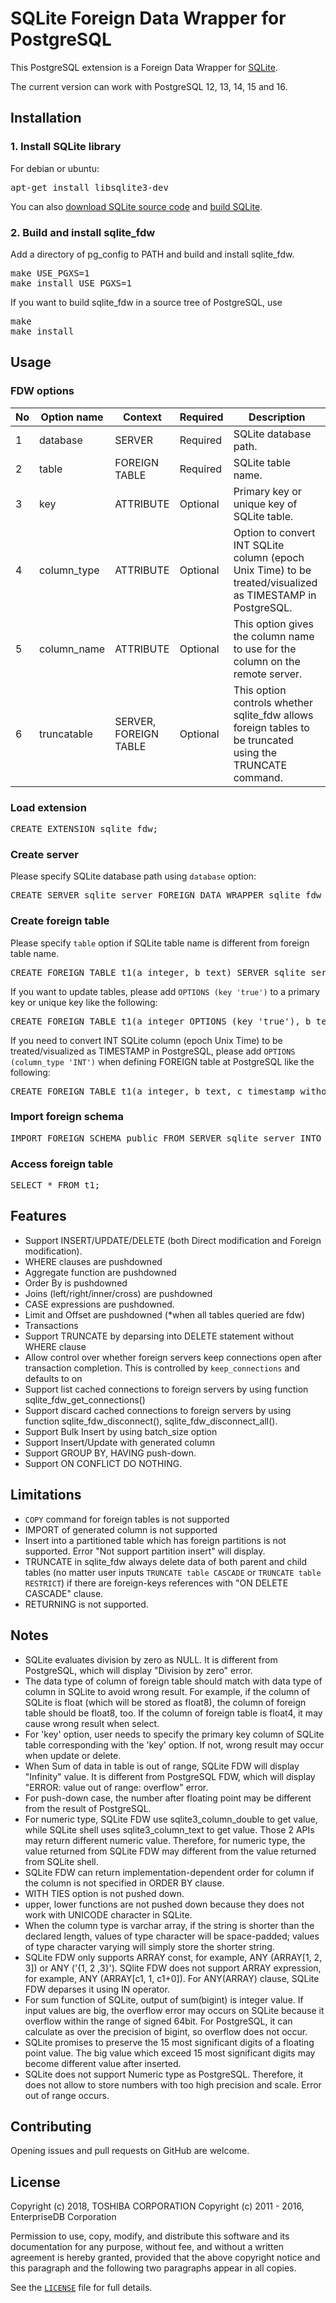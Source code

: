 # SQLite Foreign Data Wrapper for PostgreSQL
This PostgreSQL extension is a Foreign Data Wrapper for [SQLite][1].

The current version can work with PostgreSQL 12, 13, 14, 15 and 16.

## Installation
### 1. Install SQLite library

For debian or ubuntu:
<pre>
apt-get install libsqlite3-dev
</pre>

You can also [download SQLite source code][2] and [build SQLite][3].

### 2. Build and install sqlite_fdw

Add a directory of pg_config to PATH and build and install sqlite_fdw.
<pre>
make USE_PGXS=1
make install USE_PGXS=1
</pre>

If you want to build sqlite_fdw in a source tree of PostgreSQL, use
<pre>
make
make install
</pre>

## Usage

### FDW options

| **No** | Option name | Context | Required | Description |
|--------|-------------|---------|----------|-------------|
| 1 | database | SERVER | Required | SQLite database path. |
| 2 | table | FOREIGN TABLE | Required | SQLite table name. |
| 3 | key | ATTRIBUTE | Optional | Primary key or unique key of SQLite table. |
| 4 | column_type | ATTRIBUTE | Optional | Option to convert INT SQLite column (epoch Unix Time) to be treated/visualized as TIMESTAMP in PostgreSQL. |
| 5 | column_name | ATTRIBUTE | Optional | This option gives the column name to use for the column on the remote server. |
| 6 | truncatable | SERVER,<br>FOREIGN TABLE | Optional | This option controls whether sqlite_fdw allows foreign tables to be truncated using the TRUNCATE command. |

### Load extension
<pre>
CREATE EXTENSION sqlite_fdw;
</pre>

### Create server
Please specify SQLite database path using `database` option:
<pre>
CREATE SERVER sqlite_server FOREIGN DATA WRAPPER sqlite_fdw OPTIONS (database '/tmp/test.db');
</pre>


### Create foreign table
Please specify `table` option if SQLite table name is different from foreign table name.
<pre>
CREATE FOREIGN TABLE t1(a integer, b text) SERVER sqlite_server OPTIONS (table 't1_sqlite');
</pre>

If you want to update tables, please add `OPTIONS (key 'true')` to a primary key or unique key like the following:
<pre>
CREATE FOREIGN TABLE t1(a integer OPTIONS (key 'true'), b text) SERVER sqlite_server OPTIONS (table 't1_sqlite');
</pre>

If you need to convert INT SQLite column (epoch Unix Time) to be treated/visualized as TIMESTAMP in PostgreSQL, please add `OPTIONS (column_type 'INT')` when
defining FOREIGN table at PostgreSQL like the following:
<pre>
CREATE FOREIGN TABLE t1(a integer, b text, c timestamp without time zone OPTIONS (column_type 'INT')) SERVER sqlite_server OPTIONS (table 't1_sqlite');
</pre>
### Import foreign schema
<pre>
IMPORT FOREIGN SCHEMA public FROM SERVER sqlite_server INTO public;
</pre>

### Access foreign table
<pre>
SELECT * FROM t1;
</pre>

## Features
- Support INSERT/UPDATE/DELETE (both Direct modification and Foreign modification).
- WHERE clauses are pushdowned  
- Aggregate function are pushdowned
- Order By is pushdowned
- Joins (left/right/inner/cross) are pushdowned
- CASE expressions are pushdowned.
- Limit and Offset are pushdowned (*when all tables queried are fdw)
- Transactions  
- Support TRUNCATE by deparsing into DELETE statement without WHERE clause  
- Allow control over whether foreign servers keep connections open after transaction completion. This is controlled by `keep_connections` and defaults to on  
- Support list cached connections to foreign servers by using function sqlite_fdw_get_connections()  
- Support discard cached connections to foreign servers by using function sqlite_fdw_disconnect(), sqlite_fdw_disconnect_all().  
- Support Bulk Insert by using batch_size option  
- Support Insert/Update with generated column  
- Support GROUP BY, HAVING push-down.
- Support ON CONFLICT DO NOTHING.
## Limitations
- `COPY` command for foreign tables is not supported
- IMPORT of generated column is not supported
- Insert into a partitioned table which has foreign partitions is not supported. Error "Not support partition insert" will display.
- TRUNCATE in sqlite_fdw always delete data of both parent and child tables (no matter user inputs `TRUNCATE table CASCADE` or `TRUNCATE table RESTRICT`) if there are foreign-keys references with "ON DELETE CASCADE" clause.
- RETURNING is not supported.

## Notes
- SQLite evaluates division by zero as NULL. It is different from PostgreSQL, which will display "Division by zero" error.
- The data type of column of foreign table should match with data type of column in SQLite to avoid wrong result. For example, if the column of SQLite is float (which will be stored as float8), the column of foreign table should be float8, too. If the column of foreign table is float4, it may cause wrong result when select.
- For 'key' option, user needs to specify the primary key column of SQLite table corresponding with the 'key' option. If not, wrong result may occur when update or delete.
- When Sum of data in table is out of range, SQLite FDW will display "Infinity" value. It is different from PostgreSQL FDW, which will display "ERROR: value out of range: overflow" error.
- For push-down case, the number after floating point may be different from the result of PostgreSQL.
- For numeric type, SQLite FDW use sqlite3_column_double to get value, while SQLite shell uses sqlite3_column_text to get value. Those 2 APIs may return different numeric value. Therefore, for numeric type, the value returned from SQLite FDW may different from the value returned from SQLite shell.
- SQLite FDW can return implementation-dependent order for column if the column is not specified in ORDER BY clause.
- WITH TIES option is not pushed down.
- upper, lower functions are not pushed down because they does not work with UNICODE character in SQLite.
- When the column type is varchar array, if the string is shorter than the declared length, values of type character will be space-padded; values of type character varying will simply store the shorter string.
- SQLite FDW only supports ARRAY const, for example, ANY (ARRAY[1, 2, 3]) or ANY ('{1, 2 ,3}'). SQlite FDW does not support ARRAY expression, for example, ANY (ARRAY[c1, 1, c1+0]). For ANY(ARRAY) clause, SQLite FDW deparses it using IN operator.
- For sum function of SQLite, output of sum(bigint) is integer value. If input values are big, the overflow error may occurs on SQLite because it overflow within the range of signed 64bit. For PostgreSQL, it can calculate as over the precision of bigint, so overflow does not occur.
- SQLite promises to preserve the 15 most significant digits of a floating point value. The big value which exceed 15 most significant digits may become different value after inserted.
- SQLite does not support Numeric type as PostgreSQL. Therefore, it does not allow to store numbers with too high precision and scale. Error out of range occurs.
## Contributing
Opening issues and pull requests on GitHub are welcome.

## License
Copyright (c) 2018, TOSHIBA CORPORATION
Copyright (c) 2011 - 2016, EnterpriseDB Corporation

Permission to use, copy, modify, and distribute this software and its documentation for any purpose, without fee, and without a written agreement is hereby granted, provided that the above copyright notice and this paragraph and the following two paragraphs appear in all copies.

See the [`LICENSE`][4] file for full details.

[1]: https://www.sqlite.org/index.html
[2]: https://www.sqlite.org/download.html
[3]: https://www.sqlite.org/howtocompile.html
[4]: LICENSE
